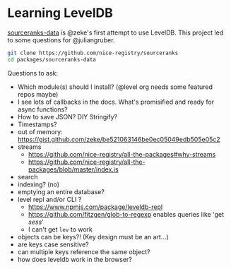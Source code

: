 # Learning LevelDB

[sourceranks-data](https://github.com/nice-registry/sourceranks/tree/master/packages/sourceranks-data)
is @zeke's first attempt to use LevelDB. This project led to some questions
for @juliangruber.

```sh
git clone https://github.com/nice-registry/sourceranks
cd packages/sourceranks-data
```

Questions to ask:

- Which module(s) should I install? (@level org needs some featured repos maybe)
- I see lots of callbacks in the docs. What's promisified and ready for async functions?
- How to save JSON? DIY Stringify?
- Timestamps?
- out of memory: https://gist.github.com/zeke/be521063146be0ec05049edb505e05c2
- streams
	- https://github.com/nice-registry/all-the-packages#why-streams
	- https://github.com/nice-registry/all-the-packages/blob/master/index.js
- search
- indexing? (no)
- emptying an entire database?
- level repl and/or CLI ?
	- https://www.npmjs.com/package/leveldb-repl
	- https://github.com/fitzgen/glob-to-regexp enables queries like 'get *sess*'
	- I can't get `lev` to work
- objects can be keys?! (Key design must be an art...)
- are keys case sensitive?
- can multiple keys reference the same object?
- how does leveldb work in the browser?
